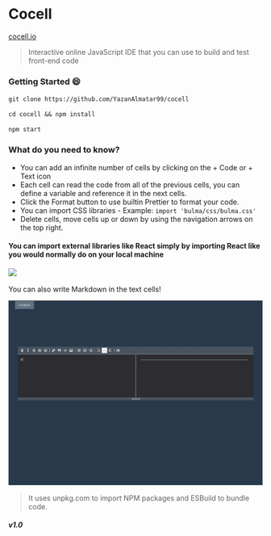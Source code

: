 # Cocell

[cocell.io](https://www.cocell.io)

> Interactive online JavaScript IDE that you can use to build and test front-end code

### Getting Started :smile:

```
git clone https://github.com/YazanAlmatar99/cocell
```

```
cd cocell && npm install
```

```
npm start
```

### What do you need to know?

- You can add an infinite number of cells by clicking on the + Code or + Text icon
- Each cell can read the code from all of the previous cells, you can define a variable and reference it in the next cells.
- Click the Format button to use builtin Prettier to format your code.
- You can import CSS libraries - Example: `import 'bulma/css/bulma.css'`
- Delete cells, move cells up or down by using the navigation arrows on the top right.

#### You can import external libraries like React simply by importing React like you would normally do on your local machine

![](public/import-react.gif)

You can also write Markdown in the text cells!

![](public/markdown.gif)

> It uses unpkg.com to import NPM packages and ESBuild to bundle code.

##### v1.0
